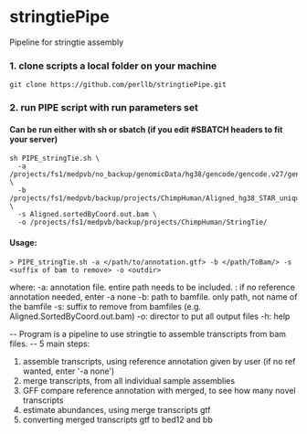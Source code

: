 # stringtiePipe
Pipeline for stringtie assembly



### 1. clone scripts a local folder on your machine
```
git clone https://github.com/perllb/stringtiePipe.git
```

### 2. run PIPE script with run parameters set 
#### Can be run either with sh or sbatch (if you edit #SBATCH headers to fit your server)

```
sh PIPE_stringTie.sh \ 
  -a /projects/fs1/medpvb/no_backup/genomicData/hg38/gencode/gencode.v27/gencode.v27.annotation.gtf \
  -b /projects/fs1/medpvb/backup/projects/ChimpHuman/Aligned_hg38_STAR_unique \
  -s Aligned.sortedByCoord.out.bam \
  -o /projects/fs1/medpvb/backup/projects/ChimpHuman/StringTie/

```

#### Usage:

```
> PIPE_stringTie.sh -a </path/to/annotation.gtf> -b </path/ToBam/> -s <suffix of bam to remove> -o <outdir>
```

where:
    -a: annotation file. entire path needs to be included.
      : if no reference annotation needed, enter -a none
    -b: path to bamfile. only path, not name of the bamfile
    -s: suffix to remove from bamfiles (e.g. Aligned.SortedByCoord.out.bam)
    -o: director to put all output files
    -h: help

-- Program is a pipeline to use stringtie to assemble transcripts from bam files.
-- 5 main steps:
 1. assemble transcripts, using reference annotation given by user (if no ref wanted, enter '-a none')
 2. merge transcripts, from all individual sample assemblies
 3. GFF compare reference annotation with merged, to see how many novel transcripts
 4. estimate abundances, using merge transcripts gtf
 5. converting merged transcripts gtf to bed12 and bb

